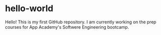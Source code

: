 # hello-world
Hello! This is my first GitHub repository. I am currently working on the prep courses for App Academy's Softwere Engineering bootcamp.
